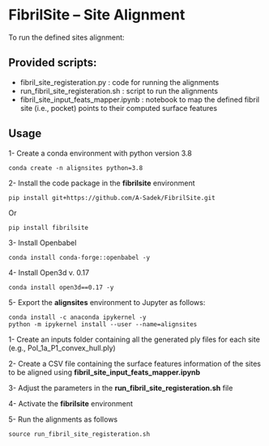 # FibrilSite  – Site Alignment

To run the defined sites alignment:

## Provided scripts:
 - fibril_site_registeration.py     : code for running the alignments
 - run_fibril_site_registeration.sh : script to run the alignments
 - fibril_site_input_feats_mapper.ipynb : notebook to map the defined fibril site (i.e., pocket) points to their computed surface features

## Usage
1- Create a conda environment with python version 3.8
    
    conda create -n alignsites python=3.8

2- Install the code package in the **fibrilsite** environment 

    pip install git+https://github.com/A-Sadek/FibrilSite.git

Or

    pip install fibrilsite

3- Install Openbabel

    conda install conda-forge::openbabel -y

4- Install Open3d v. 0.17
    
    conda install open3d==0.17 -y
    
5- Export the **alignsites** environment to Jupyter as follows:

    conda install -c anaconda ipykernel -y
    python -m ipykernel install --user --name=alignsites
 











1- Create an inputs folder containing all the generated ply files for each site (e.g., Pol_1a_P1_convex_hull.ply)

2- Create a CSV file containing the surface features information of the sites to be aligned using **fibril_site_input_feats_mapper.ipynb**

3- Adjust the parameters in the **run_fibril_site_registeration.sh** file

4- Activate the **fibrilsite** environment

5- Run the alignments as follows 
    
    source run_fibril_site_registeration.sh

